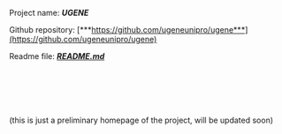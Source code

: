 Project name: ***UGENE***

Github repository: [***https://github.com/ugeneunipro/ugene***](https://github.com/ugeneunipro/ugene)

Readme file:   [***README.md***](https://github.com/ugeneunipro/ugene/blob/master/README.md)


<br/><br/><br/><br/><br/>(this is just a preliminary homepage of the project, will be updated soon)
